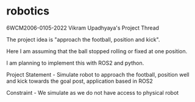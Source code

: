 # robotics
6WCM2006-0105-2022 Vikram Upadhyaya's Project Thread

The project idea is "approach the football, position and kick".

Here I am assuming that the ball stopped rolling or fixed at one position.

I am planning to implement this with ROS2 and python.

Project Statement - Simulate robot to approach the football, position well and kick towards the goal post, application based in ROS2

Constraint - We simulate as we do not have access to physical robot

